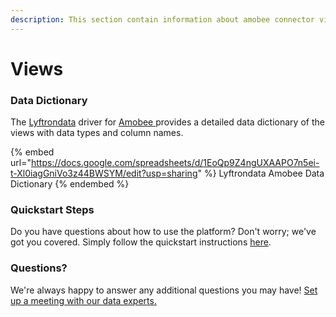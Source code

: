 ```yaml
---
description: This section contain information about amobee connector views information
---
```


# Views

### Data Dictionary

The [Lyftrondata](https://www.lyftrondata.com/) driver for [Amobee](https://www.lyftrondata.com/integration/Amobee/)[ ](https://www.lyftrondata.com/integration/amobee/)provides a detailed data dictionary of the views with data types and column names.

{% embed url="https://docs.google.com/spreadsheets/d/1EoQp9Z4ngUXAAPO7n5ei-t-Xl0iagGniVo3z44BWSYM/edit?usp=sharing" %}
Lyftrondata Amobee Data Dictionary
{% endembed %}

### Quickstart Steps

Do you have questions about how to use the platform? Don't worry; we've got you covered. Simply follow the quickstart instructions [here](../../../../quickstart-steps.md).

### Questions? <a href="#questions" id="questions"></a>

We're always happy to answer any additional questions you may have! [Set up a meeting with our data experts.](https://www.lyftrondata.com/book-a-meeting/)


